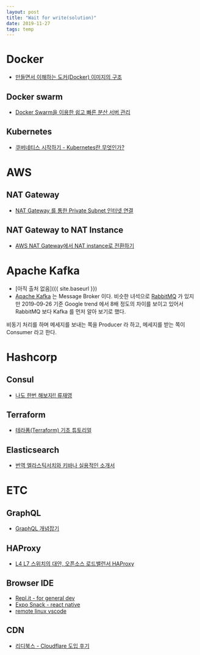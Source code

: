 ```yaml
---
layout: post
title: "Wait for write(solution)"
date: 2019-11-27
tags: temp
---
```


# Docker
- [만들면서 이해하는 도커(Docker) 이미지의 구조](https://www.44bits.io/ko/post/how-docker-image-work)

## Docker swarm
- [Docker Swarm을 이용한 쉽고 빠른 분산 서버 관리](https://subicura.com/2017/02/25/container-orchestration-with-docker-swarm.html)
## Kubernetes
- [쿠버네티스 시작하기 - Kubernetes란 무엇인가?](https://subicura.com/2019/05/19/kubernetes-basic-1.html)
# AWS

## NAT Gateway
- [NAT Gateway 를 통한 Private Subnet 인터넷 연결](https://galid1.tistory.com/367)

## NAT Gateway to NAT Instance
- [AWS NAT Gateway에서 NAT instance로 전환하기](https://blog.2dal.com/2018/12/31/nat-gateway-to-nat-instance/)

# Apache Kafka
- [아직 출처 없음]({{ site.baseurl }})
- [Apache Kafka](https://kafka.apache.org/) 는 Message Broker 이다.
비슷한 녀석으로 [RabbitMQ](https://www.rabbitmq.com) 가 있지만 2019-09-26 기준 Google trend 에서 8배 정도의 차이를 보이고 있어서 RabbitMQ 보다 Kafka 를 먼저 알아 보기로 했다.

비동기 처리를 하며 메세지를 보내는 쪽을 Producer 라 하고, 메세지를 받는 쪽이 Consumer 라고 한다.

# Hashcorp
## Consul
- [나도 한번 해보자!! 류재영](http://longbe00.blogspot.com/2017/08/consul.html)

## Terraform
- [테라폼(Terraform) 기초 튜토리얼](https://www.44bits.io/ko/post/terraform_introduction_infrastrucute_as_code)

## Elasticsearch
- [번역 엘라스틱서치와 키바나 실용적인 소개서](https://velog.io/@jakeseo_me/%EB%B2%88%EC%97%AD-%EC%97%98%EB%9D%BC%EC%8A%A4%ED%8B%B1%EC%84%9C%EC%B9%98%EC%99%80-%ED%82%A4%EB%B0%94%EB%82%98-%EC%8B%A4%EC%9A%A9%EC%A0%81%EC%9D%B8-%EC%86%8C%EA%B0%9C%EC%84%9C)

# ETC

## GraphQL
- [GraphQL 개념잡기](https://tech.kakao.com/2019/08/01/graphql-basic/)

## HAProxy
- [L4 L7 스위치의 대안, 오픈소스 로드밸런서 HAProxy](https://d2.naver.com/helloworld/284659)

## Browser IDE
- [Repl.it - for general dev](https://repl.it/)
- [Expo Snack - react native](https://snack.expo.io/)
- [remote linux vscode](https://eungbean.github.io/2019/11/04/remote-vscode/)

## CDN

- [리디북스 - Cloudflare 도입 후기](https://www.ridicorp.com/blog/2019/10/14/cloudflare-dos-and-donts/)
